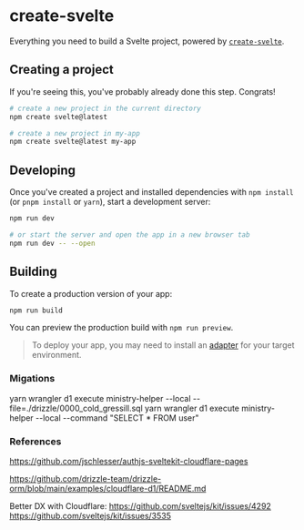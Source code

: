 # create-svelte

Everything you need to build a Svelte project, powered by [`create-svelte`](https://github.com/sveltejs/kit/tree/master/packages/create-svelte).

## Creating a project

If you're seeing this, you've probably already done this step. Congrats!

```bash
# create a new project in the current directory
npm create svelte@latest

# create a new project in my-app
npm create svelte@latest my-app
```

## Developing

Once you've created a project and installed dependencies with `npm install` (or `pnpm install` or `yarn`), start a development server:

```bash
npm run dev

# or start the server and open the app in a new browser tab
npm run dev -- --open
```

## Building

To create a production version of your app:

```bash
npm run build
```

You can preview the production build with `npm run preview`.

> To deploy your app, you may need to install an [adapter](https://kit.svelte.dev/docs/adapters) for your target environment.

### Migations
yarn wrangler d1 execute ministry-helper --local --file=./drizzle/0000_cold_gressill.sql
yarn wrangler d1 execute ministry-helper --local --command "SELECT * FROM user"

### References

https://github.com/jschlesser/authjs-sveltekit-cloudflare-pages

https://github.com/drizzle-team/drizzle-orm/blob/main/examples/cloudflare-d1/README.md

Better DX with Cloudflare:
https://github.com/sveltejs/kit/issues/4292
https://github.com/sveltejs/kit/issues/3535

